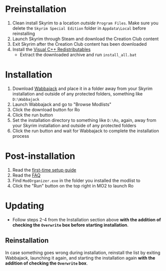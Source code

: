 # Preinstallation

1. Clean install Skyrim to a location _outside_ `Program Files`. Make sure you delete the `Skyrim Special Edition` folder in `Appdata\Local` before reinstalling
2. Launch Skyrim through Steam and download the Creation Club content
3. Exit Skyrim after the Creation Club content has been downloaded
4. Install the [Visual C++ Redistributables](https://www.techpowerup.com/download/visual-c-redistributable-runtime-package-all-in-one/)
   - Extract the downloaded archive and run `install_all.bat`

# Installation

1. Download [Wabbajack](https://www.wabbajack.org) and place it in a folder away from your Skyrim installation and outside of any protected folders, something like `D:\Wabbajack`
2. Launch Wabbajack and go to "Browse Modlists"
3. Click the download button for Ro
4. Click the run button
5. Set the installation directory to something like `D:\Ro`, again, away from your Skyrim installation and outside of any protected folders
6. Click the run button and wait for Wabbajack to complete the installation process

# Post-installation

1. Read the [first-time setup guide](/SETUP.md)
2. Read the [FAQ](/FAQ.md)
3. Find `ModOrganizer.exe` in the folder you installed the modlist to
4. Click the "Run" button on the top right in MO2 to launch Ro

# Updating

- Follow steps 2-4 from the Installation section above **with the addition of checking the `Overwrite` box before starting installation**.

## Reinstallation

In case something goes wrong during installation, reinstall the list by exiting Wabbajack, launching it again, and starting the installation again **with the addition of checking the `Overwrite` box**.
